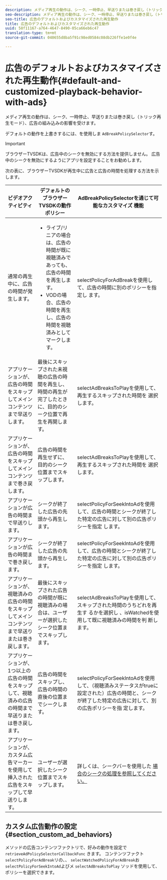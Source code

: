 ```yaml
---
description: メディア再生の動作は、シーク、一時停止、早送りまたは巻き戻し（トリック再生モード）、広告の組み込みの影響を受けます。
seo-description: メディア再生の動作は、シーク、一時停止、早送りまたは巻き戻し（トリック再生モード）、広告の組み込みの影響を受けます。
seo-title: 広告のデフォルトおよびカスタマイズされた再生動作
title: 広告のデフォルトおよびカスタマイズされた再生動作
uuid: 58f11167-a764-4647-8490-05ca66eb6c47
translation-type: tm+mt
source-git-commit: 040655d8ba5f91c98ed0584c08db226ffe1e0f4e

---
```



# 広告のデフォルトおよびカスタマイズされた再生動作{#default-and-customized-playback-behavior-with-ads}

メディア再生の動作は、シーク、一時停止、早送りまたは巻き戻し（トリック再生モード）、広告の組み込みの影響を受けます。

デフォルトの動作を上書きするには、を使用しま `AdBreakPolicySelector`す。

>[!IMPORTANT]
>
>ブラウザーTVSDKは、広告中のシークを無効にする方法を提供しません。 広告中のシークを無効にするようにアプリを設定することをお勧めします。

次の表に、ブラウザーTVSDKが再生中に広告と広告の時間を処理する方法を示します。

<table id="table_466538B1C2A646B89EB4F9AA111203BE"> 
 <thead> 
  <tr> 
   <th colname="col1" class="entry"> ビデオアクティビティ </th> 
   <th colname="col2" class="entry"> デフォルトのブラウザーTVSDKの動作ポリシー </th> 
   <th colname="col3" class="entry">AdBreakPolicySelectorを通じて可能なカスタマイズ <span class="codeph"> 機能 </span> </th> 
  </tr>
 </thead>
 <tbody> 
  <tr> 
   <td colname="col1"> 通常の再生中に、広告の時間が発生します。 </td> 
   <td colname="col2"> 
    <ul id="ul_10D2638676EA4ADDA718E61BD4FDC1D2"> 
     <li id="li_D5CC30F063934C738971E2E8AF00C137"> ライブ/リニアの場合は、広告の時間が既に視聴済みであっても、広告の時間を再生します。 </li> 
     <li id="li_D962C0938DA74186AE99D117E5A74E38">VODの場合、広告の時間を再生し、広告の時間を視聴済みとしてマークします。 </li> 
    </ul> </td> 
   <td colname="col3">selectPolicyForAdBreakを使用して、広告の時間に別のポリシーを指定し <span class="codeph"> ます</span>。 </td> 
  </tr> 
  <tr> 
   <td colname="col1"> アプリケーションが、広告の時間をスキップしてメインコンテンツまで早送りします。 </td> 
   <td colname="col2"> 最後にスキップされた未視聴の広告の時間を再生し、時間の再生が完了したときに、目的のシーク位置で再生を再開します。 </td> 
   <td colname="col3">selectAdBreaksToPlayを使用して、再生するスキップされた時間を <span class="codeph"> 選択します</span>。 </td> 
  </tr> 
  <tr> 
   <td colname="col1"> アプリケーションが、広告の時間をスキップしてメインコンテンツまで巻き戻します。 </td> 
   <td colname="col2"> 広告の時間を再生せずに、目的のシーク位置までスキップします。 </td> 
   <td colname="col3">selectAdBreaksToPlayを使用して、再生するスキップされた時間を <span class="codeph"> 選択します</span>。                      </td> 
  </tr> 
  <tr> 
   <td colname="col1"> アプリケーションが広告の時間まで早送りします。 </td> 
   <td colname="col2"> シークが終了した広告の先頭から再生します。 </td> 
   <td colname="col3">selectPolicyForSeekIntoAdを使用して、広告の時間とシークが終了した特定の広告に対して別の広告ポリシーを指定 <span class="codeph"> します</span>。 </td> 
  </tr> 
  <tr> 
   <td colname="col1"> アプリケーションが広告の時間まで巻き戻します。 </td> 
   <td colname="col2"> シークが終了した広告の先頭から再生します。 </td> 
   <td colname="col3">selectPolicyForSeekIntoAdを使用して、広告の時間とシークが終了した特定の広告に対して別の広告ポリシーを指定 <span class="codeph"> します</span>。 </td> 
  </tr> 
  <tr> 
   <td colname="col1"> アプリケーションが、視聴済みの広告の時間をスキップしてメインコンテンツまで早送りまたは巻き戻します。 </td> 
   <td colname="col2"> 最後にスキップされた広告の時間が既に視聴済みの場合は、ユーザーが選択したシーク位置までスキップします。 </td> 
   <td colname="col3">selectAdBreaksToPlayを使用して、スキップされた時間のうちどれを再生す <span class="codeph"> るかを選択し</span> 、isWatchedを使用して既に視聴済みの時間を判 <span class="codeph"> 断します</span>。 </td> 
  </tr> 
  <tr> 
   <td colname="col1"> アプリケーションが、1つ以上の広告の時間をスキップして、視聴済みの広告の時間まで早送りまたは巻き戻します。 </td> 
   <td colname="col2"> 広告の時間をスキップし、広告の時間の直後の位置までシークします。 </td> 
   <td colname="col3">selectPolicyForSeekIntoAdを使用して、（視聴済みステータスがtrueに設定された）広告の時間と、シークが終了した特定の広告に対して、別の広告ポリシーを指 <span class="codeph"> 定します</span>。 </td> 
  </tr> 
  <tr> 
   <td colname="col1"> アプリケーションが、カスタム広告マーカーを使用して挿入された広告をスキップして早送りします。 </td> 
   <td colname="col2"> ユーザーが選択したシーク位置までスキップします。 </td> 
   <td colname="col3">詳しくは、シークバーを使用した <a href="../../browser-tvsdk-2.4/content-playback-options-browser-tvsdk/ui-configure/t-psdk-browser-tvsdk-2.4-ui-seek-scrub-bar-display.md" format="dita" scope="local"> 場合のシークの処理を参照してください。</a> </td> 
  </tr> 
 </tbody> 
</table>

## カスタム広告動作の設定 {#section_custom_ad_behaviors}

メソッドの広告コンテンツファクトリで、好みの動作を設定で `retrieveAdPolicySelectorCallbackFunc` きます。 コンテンツファクト `selectPolicyForAdBreak`リの、、 `selectWatchedPolicyForAdBreak`お `selectPolicyForSeekIntoAd`よびメ `selectAdBreaksToPlay` ソッドを使用して、ポリシーを選択できます。
